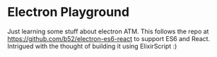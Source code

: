 # Electron Playground

Just learning some stuff about electron ATM.  This follows the repo at
https://github.com/b52/electron-es6-react to support ES6 and React.  Intrigued
with the thought of building it using ElixirScript :)

